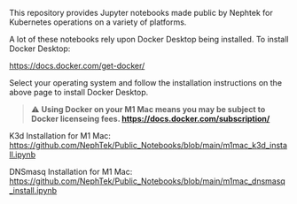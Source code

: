 This repository provides Jupyter notebooks made public by Nephtek for Kubernetes operations on a variety of platforms.

A lot of these notebooks rely upon Docker Desktop being installed. To install Docker Desktop:

https://docs.docker.com/get-docker/

Select your operating system and follow the installation instructions on the above page to install Docker Desktop.

> :warning: **Using Docker on your M1 Mac means you may be subject to Docker licenseing fees.
https://docs.docker.com/subscription/**

K3d Installation for M1 Mac:
https://github.com/NephTek/Public_Notebooks/blob/main/m1mac_k3d_install.ipynb

DNSmasq Installation for M1 Mac:
https://github.com/NephTek/Public_Notebooks/blob/main/m1mac_dnsmasq_install.ipynb
